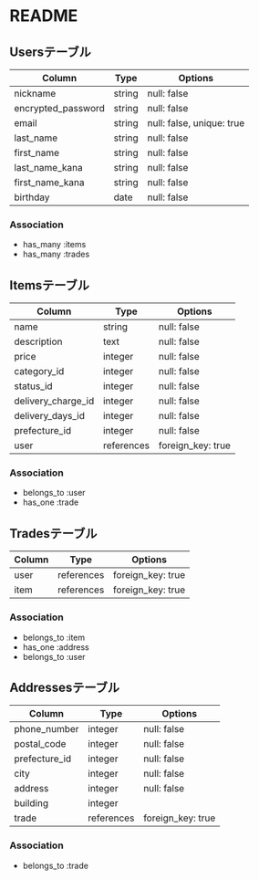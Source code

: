 # README

## Usersテーブル

|Column             |Type    |Options                   |
|-------------------|--------|--------------------------|
|nickname           | string | null: false              |
|encrypted_password | string | null: false              |
|email              | string | null: false, unique: true|
|last_name          | string | null: false              |
|first_name         | string | null: false              |
|last_name_kana     | string | null: false              |
|first_name_kana    | string | null: false              |
|birthday           | date   | null: false              |

### Association

- has_many :items
- has_many :trades



## Itemsテーブル

|Column             |Type        |Options                   |
|-------------------|------------|--------------------------|
|name               | string     | null: false              |
|description        | text       | null: false              |
|price              | integer    | null: false              |
|category_id        | integer    | null: false              |
|status_id          | integer    | null: false              |
|delivery_charge_id | integer    | null: false              |
|delivery_days_id   | integer    | null: false              |
|prefecture_id      | integer    | null: false              |
|user               | references | foreign_key: true        |

### Association

- belongs_to :user
- has_one :trade


## Tradesテーブル

|Column        |Type        |Options                   |
|--------------|------------|--------------------------|
|user          | references | foreign_key: true        |
|item          | references | foreign_key: true        |

### Association

- belongs_to :item
- has_one :address
- belongs_to :user


## Addressesテーブル

|Column        |Type        |Options                   |
|--------------|------------|--------------------------|
|phone_number  | integer    | null: false              |
|postal_code   | integer    | null: false              |
|prefecture_id | integer    | null: false              |
|city          | integer    | null: false              |
|address       | integer    | null: false              |
|building      | integer    |                          |
|trade         | references | foreign_key: true        |

### Association

- belongs_to :trade